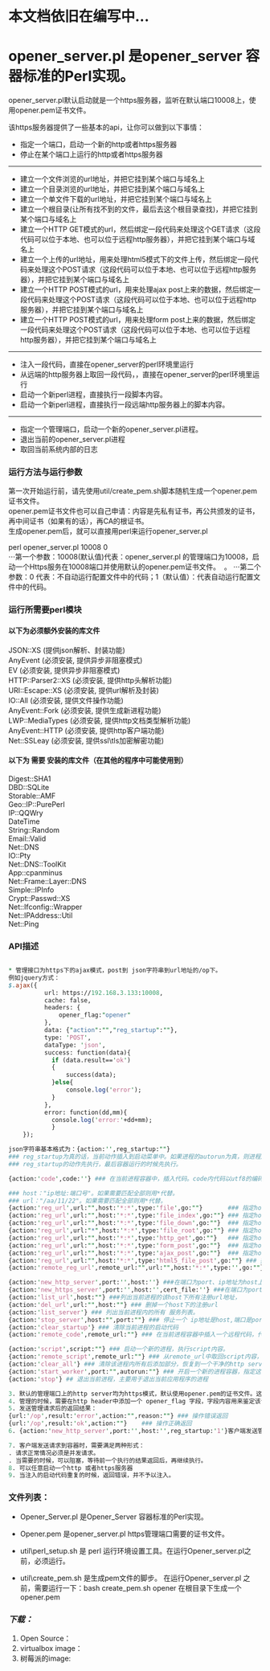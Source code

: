 # 本文档依旧在编写中...
# opener_server.pl 是opener_server 容器标准的Perl实现。

opener_server.pl默认启动就是一个https服务器，监听在默认端口10008上，使用opener.pem证书文件。  

该https服务器提供了一些基本的api，让你可以做到以下事情：

* 指定一个端口，启动一个新的http或者https服务器
* 停止在某个端口上运行的http或者https服务器
___
* 建立一个文件浏览的url地址，并把它挂到某个端口与域名上
* 建立一个目录浏览的url地址，并把它挂到某个端口与域名上
* 建立一个单文件下载的url地址，并把它挂到某个端口与域名上
* 建立一个根目录(让所有找不到的文件，最后去这个根目录查找)，并把它挂到某个端口与域名上
* 建立一个HTTP GET模式的url，然后绑定一段代码来处理这个GET请求（这段代码可以位于本地、也可以位于远程http服务器），并把它挂到某个端口与域名上
* 建立一个上传的url地址，用来处理html5模式下的文件上传，然后绑定一段代码来处理这个POST请求（这段代码可以位于本地、也可以位于远程http服务器），并把它挂到某个端口与域名上
* 建立一个HTTP POST模式的url，用来处理ajax post上来的数据，然后绑定一段代码来处理这个POST请求（这段代码可以位于本地、也可以位于远程http服务器），并把它挂到某个端口与域名上
* 建立一个HTTP POST模式的url，用来处理form post上来的数据，然后绑定一段代码来处理这个POST请求（这段代码可以位于本地、也可以位于远程http服务器），并把它挂到某个端口与域名上
___
* 注入一段代码，直接在opener_server的perl环境里运行
* 从远端的http服务器上取回一段代码，，直接在opener_server的perl环境里运行
* 启动一个新perl进程，直接执行一段脚本内容。
* 启动一个新perl进程，直接执行一段远端http服务器上的脚本内容。
___
* 指定一个管理端口，启动一个新的opener_server.pl进程。
* 退出当前的opener_server.pl进程
* 取回当前系统内部的日志

### 运行方法与运行参数

第一次开始运行前，请先使用util/create_pem.sh脚本随机生成一个opener.pem证书文件。  
opener.pem证书文件也可以自己申请：内容是先私有证书，再公共颁发的证书，再中间证书（如果有的话），再CA的根证书。  
生成opener.pem后，就可以直接用perl来运行opener_server.pl  

perl opener_server.pl 10008 0  
⋅⋅⋅第一个参数：10008(默认值)代表：opener_server.pl 的管理端口为10008，启动一个Https服务在10008端口并使用默认的opener.pem证书文件。  。
⋅⋅⋅第二个参数：0 代表：不自动运行配置文件中的代码；1（默认值）：代表自动运行配置文件中的代码。  

### 运行所需要perl模块

#### 以下为必须额外安装的库文件
JSON::XS (提供json解析、封装功能)  
AnyEvent (必须安装, 提供异步非阻塞模式)  
EV  (必须安装, 提供异步非阻塞模式)  
HTTP::Parser2::XS (必须安装, 提供http头解析功能)  
URI::Escape::XS (必须安装, 提供url解析及封装)  
IO::All (必须安装, 提供文件操作功能)  
AnyEvent::Fork  (必须安装, 提供生成新进程功能)  
LWP::MediaTypes (必须安装, 提供http文档类型解析功能)  
AnyEvent::HTTP (必须安装, 提供http客户端功能)  
Net::SSLeay (必须安装, 提供ssl\tls加密解密功能)  

#### 以下为 需要 安装的库文件（在其他的程序中可能使用到）
Digest::SHA1  
DBD::SQLite   
Storable::AMF  
Geo::IP::PurePerl  
IP::QQWry  
DateTime  
String::Random   
Email::Valid  
Net::DNS  
IO::Pty  
Net::DNS::ToolKit  
App::cpanminus  
Net::Frame::Layer::DNS  
Simple::IPInfo  
Crypt::Passwd::XS  
Net::Ifconfig::Wrapper  
Net::IPAddress::Util  
Net::Ping  


### API描述
```perl

* 管理接口为https下的ajax模式，post到 json字符串到url地址的/op下。
例如jquery方式：
$.ajax({
		  url: https://192.168.3.133:10008,
		  cache: false,
		  headers: {
			  opener_flag:"opener"
		  },
		  data: {"action":"","reg_startup":""},
		  type: 'POST',
		  dataType: 'json',
		  success: function(data){
			if (data.result=='ok')
			{	
				success(data);			
			}else{
				console.log('error');
			}
		  },
		  error: function(dd,mm){
			console.log('error:'+dd+mm);
			}
	});

json字符串基本格式为：{action:'',reg_startup:""}
### reg_startup为真的话，当前动作插入到启动菜单中。如果进程的autorun为真，则进程启动的时候，自动运行这些reg_startup为真的动作。
### reg_startup的动作先执行，最后容器运行的时候先执行。

{action:'code',code:''} ### 在当前进程容器中，插入代码。code内代码以utf8的编码格式，插入运行。

### host："ip地址:端口号"。如果需要匹配全部则用*代替。
### url："/aa/11/22"。如果需要匹配全部则用*代替。
{action:'reg_url',url:"",host:'*:*',type:'file',go:""}       ### 指定host上的url为单个文件的浏览，文件地址在go内
{action:'reg_url',url:"",host:'*:*',type:'file_index',go:""} ### 指定host上的url为文件目录的浏览，目录地址在go内
{action:'reg_url',url:"",host:'*:*',type:'file_down',go:""}  ### 指定host上的url为单个文件的下载，文件地址在go内
{action:'reg_url',url:"*",host:'*:*',type:'file_root',go:""} ### 指定host上的http server 根目录的设定，目录地址在go内
{action:'reg_url',url:"",host:'*:*',type:'http_get',go:""}   ### 指定host上的url为http get方式的请求，这个请求的处理的代码位于go内。常用于get一个虚拟地址，使用go处理好数据并返回。
{action:'reg_url',url:"",host:'*:*',type:'form_post',go:""}  ### 指定host上的url为form的post方式的请求，这个请求的处理的代码位于go内。
{action:'reg_url',url:"",host:'*:*',type:'ajax_post',go:""}  ### 指定host上的url为ajax的post方式的请求（也可以说是Http 的post模式），这个请求的处理的代码位于go内。
{action:'reg_url',url:"",host:'*:*',type:'html5_file_post',go:""} ### 指定host上的url为html5的文件 post上方式的请求。使用ajax post模式上传大的文件。上传成功后调用go
{action:'remote_reg_url',remote_url:"",url:"",host:'*:*',type:'',go:""} ### 从远程url地址中取回需要reg的go内容，然后执行reg_url操作

{action:'new_http_server',port:'',host:''} ###在端口为port、ip地址为host上启动一个http server。
{action:'new_https_server',port:'',host:'',cert_file:''} ###在端口为port 、ip地址为host上启动一个https server，并配置一个证书：cert_file，证书文件和当前opener_server.pl进程在同一个目录下。
{action:'list_url',host:""} ###列出当前进程的该host下所有注册url地址，
{action:'del_url',url:"",host:""} ### 删掉一个host下的注册url
{action:'list_server'} ### 列出当前进程内的所有 服务列表。
{action:'stop_server',host:"",port:""} ### 停止一个 ip地址是host,端口是port的 服务。
{action:'clear_startup'} ### 清除当前进程的启动代码
{action:'remote_code',remote_url:""} ### 在当前进程容器中插入一个远程代码，代码位于：remote_url。

{action:'script',script:""} ### 启动一个新的进程，执行script内容。
{action:'remote_script',remote_url:""} ### 从remote_url中取回script内容，然后启动一个新的进程
{action:'clear_all'} ### 清除该进程内所有后添加部分，恢复到一个干净的http server 容器。
{action:'start_worker',port:"",autorun:""} ### 开启一个新的进程容器，指定这个容器的管理端口是port, autorun来决定这个新的进程容器是否随最初的管理进程容器一同启动。
{action:'stop'} ## 退出当前进程，主要用于退出当前应用程序的进程

3. 默认的管理端口上的http server均为https模式，默认使用opener.pem的证书文件。这个证书文件可以自生成。
4. 管理的时候，需要在http header中添加一个 opener_flag 字段，字段内容用来鉴定该请求是否为认证的请求。
5. 发送管理请求后的返回结果：
{url:'/op',result:'error',action:"",reason:""} ### 操作错误返回
{url:'/op',result:'ok',action:""}    ### 操作正确返回
6. {action:'new_http_server',port:'',host:'',reg_startup:'1'}客户端发送管理请求并带reg_startup>0时，需要容器检测一下本次请求是否与之前的reg_startup请求有重复。重复则放弃本次reg_startup注册。如果reg_startup为-1，则从服务器删掉这条注册。

7. 客户端发送请求到容器时，需要满足两种形式：
. 请求正常情况必须是并发请求。
. 当需要的时候，可以阻塞，等待前一个执行的结果返回后，再继续执行。
8. 可以任意启动一个http 或者https服务器
9. 当注入的启动代码重复的时候，返回错误，并不予以注入。
```

### 文件列表：
* Opener_Server.pl 是Opener_Server 容器标准的Perl实现。

* Opener.pem 是opener_server.pl https管理端口需要的证书文件。

* util\perl_setup.sh 是 perl 运行环境设置工具。在运行Opener_server.pl之前，必须运行。

* util\create_pem.sh 是生成pem文件的脚步。 在运行Opener_server.pl 之前，需要运行一下：bash create_pem.sh opener 
在根目录下生成一个opener.pem


### *下载：* 
1. Open Source：
2. virtualbox image：
3. 树莓派的image:



